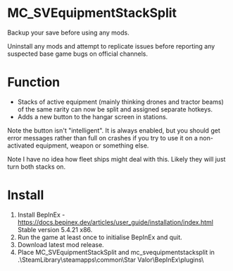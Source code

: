 # MC_SVEquipmentStackSplit
  
Backup your save before using any mods.  
  
Uninstall any mods and attempt to replicate issues before reporting any suspected base game bugs on official channels.  
  
Function  
========  
- Stacks of active equipment (mainly thinking drones and tractor beams) of the same rarity can now be split and assigned separate hotkeys.  
- Adds a new button to the hangar screen in stations.  

Note the button isn't "intelligent".  It is always enabled, but you should get error messages rather than full on crashes if you try to use it on a non-activated equipment, weapon or something else.  

Note I have no idea how fleet ships might deal with this.  Likely they will just turn both stacks on.  
  
Install  
=======  
1. Install BepInEx - https://docs.bepinex.dev/articles/user_guide/installation/index.html Stable version 5.4.21 x86.  
2. Run the game at least once to initialise BepInEx and quit.  
3. Download latest mod release.  
4. Place MC_SVEquipmentStackSplit and mc_svequipmentstacksplit in .\SteamLibrary\steamapps\common\Star Valor\BepInEx\plugins\  

